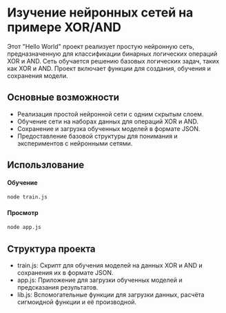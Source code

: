 # Изучение нейронных сетей на примере XOR/AND

Этот "Hello World" проект реализует простую нейронную сеть, предназначенную для классификации бинарных логических операций XOR и AND. Сеть обучается решению базовых логических задач, таких как XOR и AND. Проект включает функции для создания, обучения и сохранения модели.

## Основные возможности

-   Реализация простой нейронной сети с одним скрытым слоем.
-   Обучение сети на наборах данных для операций XOR и AND.
-   Сохранение и загрузка обученных моделей в формате JSON.
-   Предоставление базовой структуры для понимания и экспериментов с нейронными сетями.

## Использлование

#### Обучение

```sh
node train.js
```

#### Просмотр

```sh
node app.js
```

## Структура проекта

-   train.js: Скрипт для обучения моделей на данных XOR и AND и сохранения их в формате JSON.
-   app.js: Приложение для загрузки обученных моделей и предсказания результатов.
-   lib.js: Вспомогательные функции для загрузки данных, расчёта сигмоидной функции и её производной.
